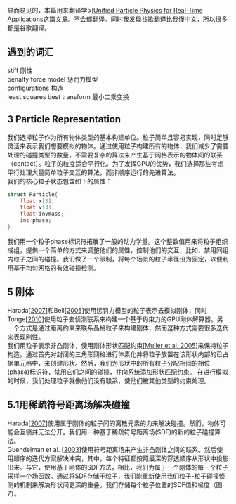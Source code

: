 显而易见的，本篇用来翻译学习[Unified Particle Physics for Real-Time Applications](https://dl.acm.org/doi/10.1145/2601097.2601152)这篇文章。不会都翻译。同时我发现谷歌翻译比我懂中文，所以很多都是谷歌翻译。  
## 遇到的词汇
stiff 刚性  
penalty force model 惩罚力模型  
configurations 构造  
least squares best transform 最小二乘变换
## 3 Particle Representation
我们选择粒子作为所有物体类型的基本构建单位。粒子简单且容易实现，同时足够灵活来表示我们想要模拟的物体。通过使用粒子构建所有的物体，我们减少了需要处理的碰撞类型的数量，不需要复杂的算法来产生基于网格表示的物体间的联系（contact）。粒子的粒度适合平行化。为了发挥GPU的优势，我们选择那些考虑平行处理大量简单粒子交互的算法，而非顺序运行的先进算法。  
我们的核心粒子状态包含如下的属性：  
```cpp
struct Particle{
    float x[3];
    float v[3];
    float invmass;
    int phase;
}
```
我们用一个粒子phase标识符拓展了一般的动力学量。这个整数值用来将粒子组织成组，提供一个简单的方式来调整他们的属性，控制他们的交互，比如，禁用同组内粒子之间的碰撞。我们做了一个限制，将每个场景的粒子半径设为固定，以便利用基于均匀网格的有效碰撞检测。
## 5 刚体
Harada[[2007]()]和Bell[[2005]()]使用惩罚力模型的粒子表示去模拟刚体，同时Tonge[[2010]()]使用粒子去侦测联系来构建一个基于约束力的GPU刚体解算器。另一个方式是通过距离约束来联系晶格粒子来构建刚体，然而这种方式需要很多迭代来表现刚性。  
我们用粒子表示非凸刚体，使用刚体形状匹配约束[[Muller et al. 2005]()]来保持粒子构造。通过首先对封闭的三角形网格进行体素化并将粒子放置在该形状内部的已占据单元格中，来创建形状。然后，我们为形状中的所有粒子分配相同的相位(phase)标识符，禁用它们之间的碰撞，并向系统添加形状匹配约束。
在进行模拟的时候，我们处理粒子就像他们没有联系，使他们被其他类型的约束处理。
## 5.1用稀疏符号距离场解决碰撞
Harada[[2007]()]使用属于刚体的粒子间的离散元素的力来解决碰撞。然而，物体可能会互锁并无法分开。我们用一种基于稀疏符号距离场(SDF)的新的粒子碰撞算法。  
Guendelman et al. [[2003]()]使用符号距离场来产生非凸刚体之间的联系。然后使用顺序的迭代方案解决冲突，其中，每个特征都按照最深的穿透顺序从形状中投影出来。与它，使用基于刚体的SDF方法，相比，我们为属于一个刚体的每一个粒子采样一个场函数。通过将SDF存储于粒子，我们能重新使用我们粒子-粒子碰撞侦测的机制来解决形状间更深的重叠。我们存储每个粒子位置的SDF值和梯度（图7）。
